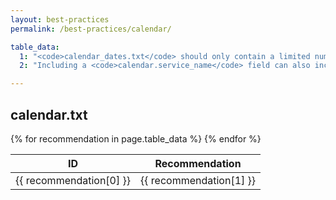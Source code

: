 ```yaml
---
layout: best-practices
permalink: /best-practices/calendar/

table_data:
  1: "<code>calendar_dates.txt</code> should only contain a limited number of exceptions to the schedule. Regularly-scheduled service should be configured using <code>calendar.txt</code>."
  2: "Including a <code>calendar.service_name</code> field can also increase the human readability of GTFS, although this is not adopted in the spec."

---
```


## calendar.txt

<table class="recommendation">
  <thead>
    <tr>
      <th>ID</th>
      <th>Recommendation</th>
    </tr>
  </thead>
  <tbody>
    {% for recommendation in page.table_data %}
      <tr id="calendar_{{ recommendation[0] }}" class="anchor-row">
        <td>{{ recommendation[0] }}</td>
        <td>{{ recommendation[1] }}</td>
      </tr>
    {% endfor %}
  </tbody>
</table>
